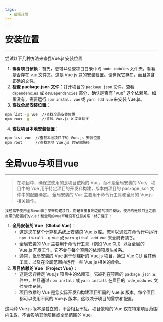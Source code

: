 ```yaml
---
tags:
  - 前端开发
---
```

# 安装位置
----
尝试以下几种方法来查找Vue.js 安装位置
1. **查看项目依赖**：首先，您可以检查项目目录中的 `node_modules` 文件夹，看看是否存在 `vue` 文件夹。这是 Vue.js 包的安装位置。请确保它存在，而且包含正确的文件。
2. **检查 package.json 文件**：打开项目的 `package.json` 文件，查看 `dependencies` 或 `devDependencies` 部分，确认是否有 "vue" 这个依赖项。如果没有，需要运行 `npm install vue` 或 `yarn add vue` 来安装 Vue.js。
3. **查找全局安装位置**：
```bash
npm list -g vue  //查找全局安装位置
npm root -g      //查找 Vue.js 的安装路径
```
4. **查找项目本地安装位置**：
```bash
npm list vue  //查找本地项目中的 Vue.js 安装位置
npm root      //查找本地 Vue.js 的安装路径
```
# 全局vue与项目vue
----
>在项目中，确保您使用的是项目依赖的 Vue，而不是全局安装的 Vue。
>	项目中的 Vue 用于特定项目的开发和构建，版本由项目的 package.json 文件中的配置确定。
>	全局安装的 Vue 主要用于命令行工具和全局的 Vue.js 相关操作。

	我经常不使用全局vue脚手架来构建项目，而是直接复制之前的项目模版。使用的是项目里之前自带的配置好的vue！和全局的vue环境没有任何关系！终于懂了！
	
1. **全局安装的 Vue（Global Vue）**：
    - 这是您在整个计算机系统上安装的 Vue.js 库。您可以通过在命令行中运行 `npm install -g vue` 或 `yarn global add vue` 来全局安装它。
    - 全局安装的 Vue 主要用于命令行工具（例如 Vue CLI）以及全局的 Vue.js 开发工作。它不会与每个项目的依赖项发生关系。
    - 通常，全局安装的 Vue 用于创建新的 Vue.js 项目，通过 Vue CLI 或其他工具，以及在全局范围内运行一些 Vue.js 相关的命令。
2. **项目依赖的 Vue（Project Vue）**：
    - 这是您的特定 Vue.js 项目中的依赖项。它被列在项目的 `package.json` 文件中，并且通过 `npm install` 或 `yarn install` 在项目的 `node_modules` 文件夹中安装。
    - 项目依赖的 Vue 是您实际开发和构建项目所需的 Vue.js 版本。每个项目都可以使用不同的 Vue.js 版本，这取决于项目的需求和配置。

这两种 Vue.js 版本是独立的，不会相互干扰。项目依赖的 Vue 仅在特定项目范围内生效，不会影响其他项目或全局范围的 Vue。